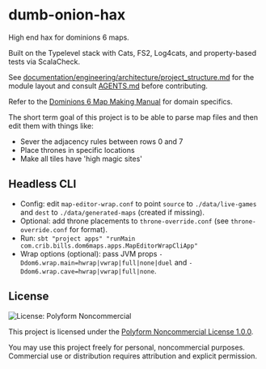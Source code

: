 # dumb-onion-hax
High end hax for dominions 6 maps.

Built on the Typelevel stack with Cats, FS2, Log4cats, and property-based tests via ScalaCheck.

See [documentation/engineering/architecture/project_structure.md](documentation/engineering/architecture/project_structure.md) for the module layout and consult [AGENTS.md](AGENTS.md) before contributing.

Refer to the [Dominions 6 Map Making Manual](documentation/domain/dominions/manual/update/README.md) for domain specifics.

The short term goal of this project is to be able to parse map files and then edit them with things like:
- Sever the adjacency rules between rows 0 and 7
- Place thrones in specific locations
- Make all tiles have 'high magic sites'

## Headless CLI

- Config: edit `map-editor-wrap.conf` to point `source` to `./data/live-games` and `dest` to `./data/generated-maps` (created if missing).
- Optional: add throne placements to `throne-override.conf` (see `throne-override.conf` for format).
- Run: `sbt "project apps" "runMain com.crib.bills.dom6maps.apps.MapEditorWrapCliApp"`
- Wrap options (optional): pass JVM props `-Ddom6.wrap.main=hwrap|vwrap|full|none|duel` and `-Ddom6.wrap.cave=hwrap|vwrap|full|none`.

## License

![License: Polyform Noncommercial](https://img.shields.io/badge/license-Polyform%20Noncommercial-blue)

This project is licensed under the [Polyform Noncommercial License 1.0.0](https://polyformproject.org/licenses/noncommercial/1.0.0/).

You may use this project freely for personal, noncommercial purposes.  
Commercial use or distribution requires attribution and explicit permission.
